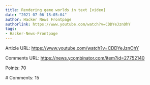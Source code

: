 ```yaml
---
title: Rendering game worlds in text [video]
date: "2021-07-06 18:05:04"
author: Hacker News Frontpage
authorlink: https://www.youtube.com/watch?v=CDDYeJznOhY
tags:
- Hacker-News-Frontpage
---
```


<p>Article URL: <a href="https://www.youtube.com/watch?v=CDDYeJznOhY">https://www.youtube.com/watch?v=CDDYeJznOhY</a></p>
<p>Comments URL: <a href="https://news.ycombinator.com/item?id=27752140">https://news.ycombinator.com/item?id=27752140</a></p>
<p>Points: 70</p>
<p># Comments: 15</p>

